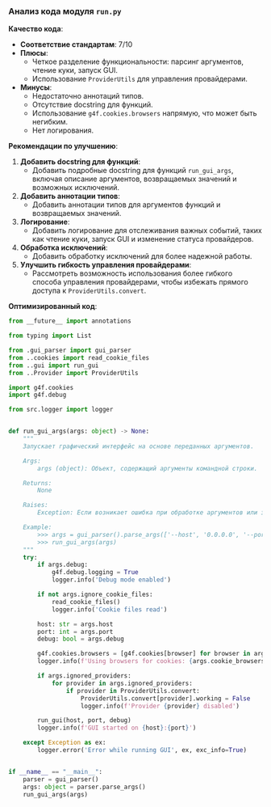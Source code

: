 ### **Анализ кода модуля `run.py`**

**Качество кода**:

- **Соответствие стандартам**: 7/10
- **Плюсы**:
    - Четкое разделение функциональности: парсинг аргументов, чтение куки, запуск GUI.
    - Использование `ProviderUtils` для управления провайдерами.
- **Минусы**:
    - Недостаточно аннотаций типов.
    - Отсутствие docstring для функций.
    - Использование `g4f.cookies.browsers` напрямую, что может быть негибким.
    - Нет логирования.

**Рекомендации по улучшению**:

1.  **Добавить docstring для функций**:
    - Добавить подробные docstring для функций `run_gui_args`, включая описание аргументов, возвращаемых значений и возможных исключений.
2.  **Добавить аннотации типов**:
    - Добавить аннотации типов для аргументов функций и возвращаемых значений.
3.  **Логирование**:
    - Добавить логирование для отслеживания важных событий, таких как чтение куки, запуск GUI и изменение статуса провайдеров.
4.  **Обработка исключений**:
    - Добавить обработку исключений для более надежной работы.
5.  **Улучшить гибкость управления провайдерами**:
    - Рассмотреть возможность использования более гибкого способа управления провайдерами, чтобы избежать прямого доступа к `ProviderUtils.convert`.

**Оптимизированный код**:

```python
from __future__ import annotations

from typing import List

from .gui_parser import gui_parser
from ..cookies import read_cookie_files
from ..gui import run_gui
from ..Provider import ProviderUtils

import g4f.cookies
import g4f.debug

from src.logger import logger


def run_gui_args(args: object) -> None:
    """
    Запускает графический интерфейс на основе переданных аргументов.

    Args:
        args (object): Объект, содержащий аргументы командной строки.

    Returns:
        None

    Raises:
        Exception: Если возникает ошибка при обработке аргументов или запуске GUI.

    Example:
        >>> args = gui_parser().parse_args(['--host', '0.0.0.0', '--port', '8000'])
        >>> run_gui_args(args)
    """
    try:
        if args.debug:
            g4f.debug.logging = True
            logger.info('Debug mode enabled')

        if not args.ignore_cookie_files:
            read_cookie_files()
            logger.info('Cookie files read')

        host: str = args.host
        port: int = args.port
        debug: bool = args.debug

        g4f.cookies.browsers = [g4f.cookies[browser] for browser in args.cookie_browsers]
        logger.info(f'Using browsers for cookies: {args.cookie_browsers}')

        if args.ignored_providers:
            for provider in args.ignored_providers:
                if provider in ProviderUtils.convert:
                    ProviderUtils.convert[provider].working = False
                    logger.info(f'Provider {provider} disabled')

        run_gui(host, port, debug)
        logger.info(f'GUI started on {host}:{port}')

    except Exception as ex:
        logger.error('Error while running GUI', ex, exc_info=True)


if __name__ == "__main__":
    parser = gui_parser()
    args: object = parser.parse_args()
    run_gui_args(args)